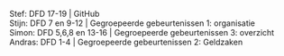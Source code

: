 Stef: DFD 17-19 | GitHub
<br />
Stijn: DFD 7 en 9-12 | Gegroepeerde gebeurtenissen 1: organisatie
<br />
Simon: DFD 5,6,8 en 13-16 | Gegroepeerde gebeurtenissen 3: overzicht
<br />
Andras: DFD 1-4 | Gegroepeerde gebeurtenissen 2: Geldzaken
<br />

